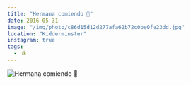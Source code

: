 ```yaml
---
title: "Hermana comiendo 🍔"
date: 2016-05-31
image: "/img/photo/c86d15d12d277afa62b72c0be0fe23dd.jpg"
location: "Kidderminster"
instagram: true
tags:
  - uk
---
```


![Hermana comiendo 🍔](/img/photo/c86d15d12d277afa62b72c0be0fe23dd.jpg)
